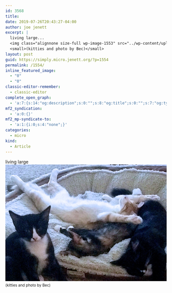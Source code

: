```yaml
---
id: 3568
title: 
date: 2019-07-26T20:43:27-04:00
author: joe jenett
excerpt: |
  living large...
  <img class="alignnone size-full wp-image-1553" src="../wp-content/uploads/2020/06/living-large.jpg" alt="" width="800" height="577" />
  <small>(kitties and photo by Bec)</small>
layout: post
guid: https://simply.micro.jenett.org/?p=1554
permalink: /1554/
inline_featured_image:
  - "0"
  - "0"
classic-editor-remember:
  - classic-editor
complete_open_graph:
  - 'a:7:{s:14:"og:description";s:0:"";s:8:"og:title";s:0:"";s:7:"og:type";s:0:"";s:12:"twitter:card";s:7:"summary";s:15:"twitter:creator";s:0:"";s:19:"twitter:description";s:0:"";s:8:"og:image";s:0:"";}'
mf2_syndication:
  - 'a:0:{}'
mf2_mp-syndicate-to:
  - 'a:1:{i:0;s:4:"none";}'
categories:
  - micro
kind:
  - Article
---
```

living large<br /><img loading="lazy" src="../wp-content/uploads/2020/06/living-large.jpg" alt="" />  
<small>(kitties and photo by Bec)</small>